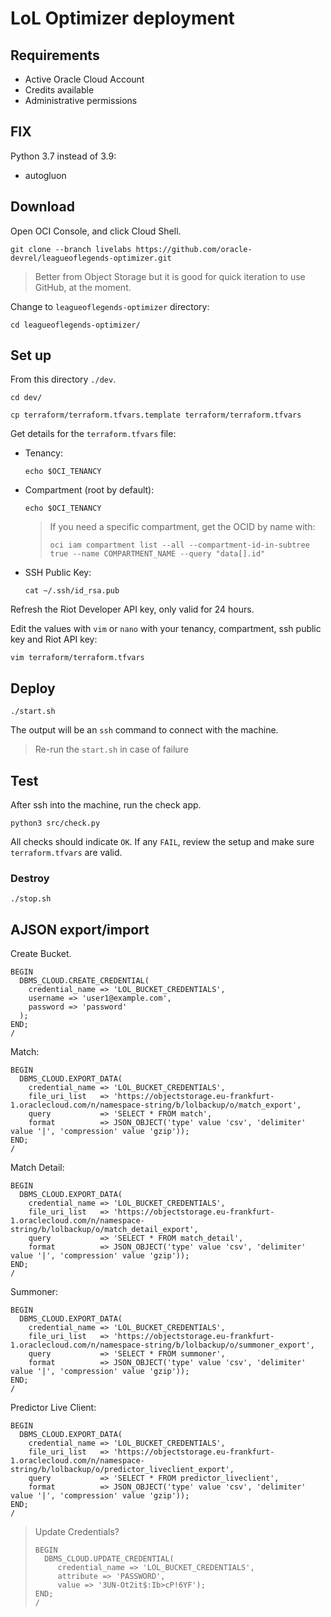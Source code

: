 # LoL Optimizer deployment

## Requirements

- Active Oracle Cloud Account
- Credits available
- Administrative permissions

## FIX

Python 3.7 instead of 3.9:
- autogluon

## Download

Open OCI Console, and click Cloud Shell.

```
git clone --branch livelabs https://github.com/oracle-devrel/leagueoflegends-optimizer.git
```

> Better from Object Storage but it is good for quick iteration to use GitHub, at the moment.

Change to `leagueoflegends-optimizer` directory:
```
cd leagueoflegends-optimizer/
```

## Set up

From this directory `./dev`.
```
cd dev/
```

```
cp terraform/terraform.tfvars.template terraform/terraform.tfvars
```

Get details for the `terraform.tfvars` file:
- Tenancy:
  ```
  echo $OCI_TENANCY
  ```
- Compartment (root by default):
  ```
  echo $OCI_TENANCY
  ```
  > If you need a specific compartment, get the OCID by name with:
  > ```
  > oci iam compartment list --all --compartment-id-in-subtree true --name COMPARTMENT_NAME --query "data[].id"
  > ```
- SSH Public Key:
  ```
  cat ~/.ssh/id_rsa.pub
  ```

Refresh the Riot Developer API key, only valid for 24 hours.

Edit the values with `vim` or `nano` with your tenancy, compartment, ssh public key and Riot API key:
```
vim terraform/terraform.tfvars
```

## Deploy

```
./start.sh
```

The output will be an `ssh` command to connect with the machine.

> Re-run the `start.sh` in case of failure

## Test

After ssh into the machine, run the check app.

```
python3 src/check.py
```

All checks should indicate `OK`. If any `FAIL`, review the setup and make sure `terraform.tfvars` are valid.

### Destroy

```
./stop.sh
```


## AJSON export/import

Create Bucket.

```
BEGIN
  DBMS_CLOUD.CREATE_CREDENTIAL(
    credential_name => 'LOL_BUCKET_CREDENTIALS',
    username => 'user1@example.com',
    password => 'password'
  );
END;
/
```

Match:
```
BEGIN
  DBMS_CLOUD.EXPORT_DATA(
    credential_name => 'LOL_BUCKET_CREDENTIALS',
    file_uri_list   => 'https://objectstorage.eu-frankfurt-1.oraclecloud.com/n/namespace-string/b/lolbackup/o/match_export',
    query           => 'SELECT * FROM match',
    format          => JSON_OBJECT('type' value 'csv', 'delimiter' value '|', 'compression' value 'gzip'));
END;
/
```

Match Detail:
```
BEGIN
  DBMS_CLOUD.EXPORT_DATA(
    credential_name => 'LOL_BUCKET_CREDENTIALS',
    file_uri_list   => 'https://objectstorage.eu-frankfurt-1.oraclecloud.com/n/namespace-string/b/lolbackup/o/match_detail_export',
    query           => 'SELECT * FROM match_detail',
    format          => JSON_OBJECT('type' value 'csv', 'delimiter' value '|', 'compression' value 'gzip'));
END;
/
```

Summoner:
```
BEGIN
  DBMS_CLOUD.EXPORT_DATA(
    credential_name => 'LOL_BUCKET_CREDENTIALS',
    file_uri_list   => 'https://objectstorage.eu-frankfurt-1.oraclecloud.com/n/namespace-string/b/lolbackup/o/summoner_export',
    query           => 'SELECT * FROM summoner',
    format          => JSON_OBJECT('type' value 'csv', 'delimiter' value '|', 'compression' value 'gzip'));
END;
/
```

Predictor Live Client:
```
BEGIN
  DBMS_CLOUD.EXPORT_DATA(
    credential_name => 'LOL_BUCKET_CREDENTIALS',
    file_uri_list   => 'https://objectstorage.eu-frankfurt-1.oraclecloud.com/n/namespace-string/b/lolbackup/o/predictor_liveclient_export',
    query           => 'SELECT * FROM predictor_liveclient',
    format          => JSON_OBJECT('type' value 'csv', 'delimiter' value '|', 'compression' value 'gzip'));
END;
/
```

> Update Credentials?
> ```
> BEGIN
>   DBMS_CLOUD.UPDATE_CREDENTIAL(
>      credential_name => 'LOL_BUCKET_CREDENTIALS',
>      attribute => 'PASSWORD',
>      value => '3UN-Ot2it$:Ib>cP!6YF'); 
> END;
> /
> ```
